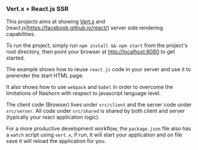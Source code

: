 ### Vert.x + React.js SSR

This projects aims at showing [Vert.x](http://vertx.io) and [react.js]https://facebook.github.io/react/) server side rendering capabilities.

To run the project, simply run `npm install && npm start` from the project's root directory, then point your browser at [http://localhost:8080](http://localhost:8080) to get started.

The example shows how to reuse `react.js` code in your server and use it to prerender the start HTML page.

It also shows how to use `webpack` and `babel` in order to overcome the limitations of Nashorn with respect to javascript language level.

The client code (Browser) lives under `src/client` and the server code under `src/server`. All code under `src/shared` is shared by both client and server (typically your react application logic).

For a more productive development workflow, the `package.json` file also has a `watch` script using `vert.x`, if run, it will start your application and on file save it will reload the application for you.
